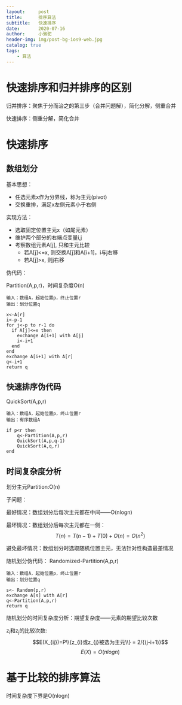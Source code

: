 ```yaml
---
layout:     post
title:      排序算法
subtitle:   快速排序
date:       2020-07-16
author:     小骆驼
header-img: img/post-bg-ios9-web.jpg
catalog: true
tags:
    - 算法
---
```

# 快速排序和归并排序的区别
归并排序：聚焦于分而治之的第三步（合并问题解），简化分解，侧重合并


快速排序：侧重分解，简化合并

# 快速排序
## 数组划分
基本思想：
- 任选元素x作为分界线，称为主元(pivot)
- 交换重排，满足x左侧元素小于右侧

实现方法：
- 选取固定位置主元x（如尾元素）
- 维护两个部分的右端点变量i,j
- 考察数组元素A[j], 只和主元比较
  - 若A[j]<=x, 则交换A[j]和A[i+1]，i与j右移
  - 若A[j]>x, 则j右移

伪代码：

Partition(A,p,r)，时间复杂度O(n)
```
输入：数组A，起始位置p，终止位置r
输出：划分位置q

x<-A[r]
i<-p-1
for j<-p to r-1 do
  if A[j]<=x then
    exchange A[i+1] with A[j]
    i<-i+1
  end
end
exchange A[i+1] with A[r]
q<-i+1
return q
```
## 快速排序伪代码
QuickSort(A,p,r)
```
输入：数组A，起始位置p，终止位置r
输出：有序数组A

if p<r then
    q<-Partition(A,p,r)
    QuickSort(A,p,q-1)
    QuickSort(A,q,r)
end
```
## 时间复杂度分析
划分主元Partition:O(n)

子问题：

最好情况：数组划分后每次主元都在中间——O(nlogn)

最坏情况：数组划分后每次主元都在一侧：$$T(n) = T(n-1)+T(0)+O(n) = O(n^2)$$

避免最坏情况：数组划分时选取随机位置主元，无法针对性构造最差情况

随机划分伪代码：
Randomized-Partition(A,p,r)
```
输入：数组A，起始位置p，终止位置r
输出：划分位置q

s<- Random(p,r)
exchange A[s] with A[r]
q<-Partition(A,p,r)
return q
```

随机划分的时间复杂度分析：期望复杂度——元素的期望比较次数

z<sub>i</sub>和z<sub>j</sub>的比较次数:$$E(X_{ij})=P\\{z_{i}或z_{j}被选为主元\\} = 2/{(j-i+1)}$$
$$E(X)=O(nlogn)$$

# 基于比较的排序算法
时间复杂度下界是O(nlogn)

